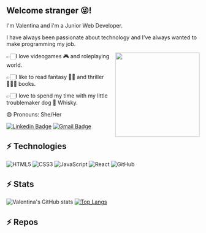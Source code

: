 ## Welcome stranger 😜! 
<p>I'm Valentina and i'm a Junior Web Developer.</p>
<p>I have always been passionate about technology and I've always wanted to make programming my job.</p>
<img src="https://imgur.com/xQDskUs.png" align="right" height="220" />
<p>👉🏻I love videogames 🎮 and roleplaying world.</p>
<p>👉🏻I like to read fantasy 🧙‍♂️ and thriller 🕵🏻‍♀️ books.</p>
<p>👉🏻I love to spend my time with my little troublemaker dog 🐶 Whisky.</p>

😄 Pronouns: She/Her

[![Linkedin Badge](https://img.shields.io/badge/-ValentinaUrzì-blue?style=flat-square&logo=Linkedin&logoColor=white&link=https://www.linkedin.com/in/valentina-urzì-0a3a86183/)](https://www.linkedin.com/in/valentina-urzì-0a3a86183/)
[![Gmail Badge](https://img.shields.io/badge/-valentina.urzi@gmail.com-c14438?style=flat-square&logo=Gmail&logoColor=white&link=mailto:valentina.urzi@gmail.com)](mailto:valentina.urzi@gmail.com)

## ⚡ Technologies

![HTML5](https://img.shields.io/badge/-HTML5-E34F26?style=flat-square&logo=html5&logoColor=white)
![CSS3](https://img.shields.io/badge/-CSS3-1572B6?style=flat-square&logo=css3)
![JavaScript](https://img.shields.io/badge/-JavaScript-black?style=flat-square&logo=javascript)
![React](https://img.shields.io/badge/-React-black?style=flat-square&logo=react)
![GitHub](https://img.shields.io/badge/-GitHub-181717?style=flat-square&logo=github)

## ⚡ Stats

![Valentina's GitHub stats](https://github-readme-stats.vercel.app/api?username=ValentinaUrzi&count_private=true&show_icons=true&theme=dracula)
[![Top Langs](https://github-readme-stats.vercel.app/api/top-langs/?username=ValentinaUrzi&layout=compact)](https://github.com/ValentinaUrzi/github-readme-stats)

## ⚡ Repos

